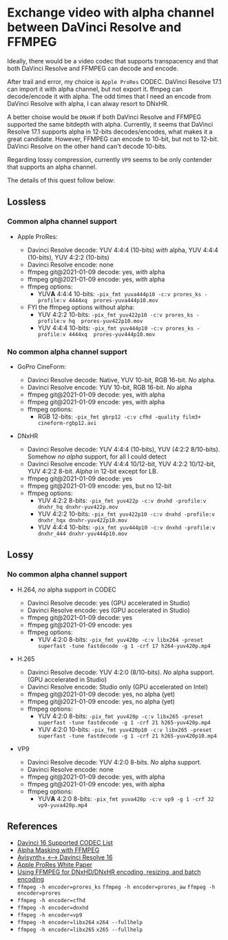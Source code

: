 # Exchange video with alpha channel between DaVinci Resolve and FFMPEG

Ideally, there would be a video codec that supports transpacency and that both DaVinci Resolve and FFMPEG can decode and encode.

After trail and error, my choice is `Apple ProRes` CODEC.  DaVinci Resolve 17.1 can import it with alpha channel, but not export it.  ffmpeg can decode/encode it with alpha.  The odd times that I need an encode from DaVinci Resolve with alpha, I can alway resort to DNxHR.

A better choise would be `DNxHR` if both DaVinci Resolve and FFMPEG supported the same bitdepth with alpha.  Currently, it seems that DaVinci Resolve 17.1 supports alpha in 12-bits decodes/encodes, what makes it a great candidate.  However, FFMPEG can encode to 10-bit, but not to 12-bit.  DaVinci Resolve on the other hand can't decode 10-bits.

Regarding lossy compression, currently `VP9` seems to be only contender that supports an alpha channel.

The details of this quest follow below:

## Lossless

### Common alpha channel support

* Apple ProRes:

    * Davinci Resolve decode: YUV 4:4:4 (10-bits) *with* alpha, YUV 4:4:4 (10-bits), YUV 4:2:2 (10-bits)
    * Davinci Resolve encode: none
    * ffmpeg git@2021-01-09 decode: yes, *with* alpha
    * ffmpeg git@2021-01-09 encode: yes, *with* alpha
    * ffmpeg options:
      * YUV**A** 4:4:4 10-bits: `-pix_fmt yuva444p10 -c:v prores_ks -profile:v 4444xq  prores-yuva444p10.mov`
    * FYI the ffmpeg options without alpha:
      * YUV 4:2:2 10-bits: `-pix_fmt yuv422p10 -c:v prores_ks -profile:v hq  prores-yuv422p10.mov`
      * YUV 4:4:4 10-bits: `-pix_fmt yuv444p10 -c:v prores_ks -profile:v 4444xq  prores-yuv444p10.mov`

### No common alpha channel support

* GoPro CineForm:

   * Davinci Resolve decode: Native, YUV 10-bit, RGB 16-bit. *No* alpha. 
   * Davinci Resolve encode: YUV 10-bit, RGB 16-bit. *No* alpha
   * ffmpeg git@2021-01-09 decode: yes, with alpha
   * ffmpeg git@2021-01-09 encode: yes, with alpha
   * ffmpeg options:
      * RGB 12-bits: `-pix_fmt gbrp12 -c:v cfhd -quality film3+ cineform-rgbp12.avi`

* DNxHR

   * Davinci Resolve decode: YUV 4:4:4 (10-bits), YUV (4:2:2 8/10-bits). Somehow *no alpha* support, for all I could detect
   * Davinci Resolve encode: YUV 4:4:4 10/12-bit, YUV 4:2:2 10/12-bit, YUV 4:2:2 8-bit.  *Alpha* in 12-bit except for LB.
   * ffmpeg git@2021-01-09 decode: yes
   * ffmpeg git@2021-01-09 encode: yes, but no 12-bit
   * ffmpeg options:
      * YUV 4:2:2 8-bits: `-pix_fmt yuv422p -c:v dnxhd -profile:v dnxhr_hq dnxhr-yuv422p.mov`
      * YUV 4:2:2 10-bits: `-pix_fmt yuv422p10 -c:v dnxhd -profile:v dnxhr_hqx dnxhr-yuv422p10.mov`
      * YUV 4:4:4 10-bits: `-pix_fmt yuv444p10 -c:v dnxhd -profile:v dnxhr_444 dnxhr-yuv444p10.mov`

## Lossy

### No common alpha channel support

* H.264, *no* alpha support in CODEC

   * Davinci Resolve decode: yes (GPU accelerated in Studio)
   * Davinci Resolve encode: yes (GPU accelerated in Studio)
   * ffmpeg git@2021-01-09 decode: yes
   * ffmpeg git@2021-01-09 encode: yes
   * ffmpeg options:
      * YUV 4:2:0 8-bits: `-pix_fmt yuv420p -c:v libx264 -preset superfast -tune fastdecode -g 1 -crf 17 h264-yuv420p.mp4`

* H.265

   * Davinci Resolve decode: YUV 4:2:0 (8/10-bits). *No* alpha support. (GPU accelerated in Studio)
   * Davinci Resolve encode: Studio only (GPU accelerated on Intel)
   * ffmpeg git@2021-01-09 decode: yes, no alpha (yet)
   * ffmpeg git@2021-01-09 encode: yes, no alpha (yet)
   * ffmpeg options:
      * YUV 4:2:0 8-bits: `-pix_fmt yuv420p -c:v libx265 -preset superfast -tune fastdecode -g 1 -crf 21 h265-yuv420p.mp4`
      * YUV 4:2:0 10-bits: `-pix_fmt yuv420p10 -c:v libx265 -preset superfast -tune fastdecode -g 1 -crf 21 h265-yuv420p10.mp4`

* VP9

   * Davinci Resolve decode: YUV 4:2:0 8-bits. *No* alpha support.
   * Davinci Resolve encode: none
   * ffmpeg git@2021-01-09 decode: yes, with alpha
   * ffmpeg git@2021-01-09 encode: yes, with alpha
   * ffmpeg options:
      * YUV**A** 4:2:0 8-bits: `-pix_fmt yuva420p -c:v vp9 -g 1 -crf 32 vp9-yuva420p.mp4`

## References

* [Davinci 16 Supported CODEC List](https://documents.blackmagicdesign.com/SupportNotes/DaVinci_Resolve_16_Supported_Codec_List.pdf)
* [Alpha Masking with FFMPEG](https://curiosalon.github.io/blog/ffmpeg-alpha-masking/)
* [Avisynth+ <--> Davinci Resolve 16](https://forum.doom9.org/showthread.php?t=176877)
* [Apple ProRes White Paper](https://www.apple.com/final-cut-pro/docs/Apple_ProRes_White_Paper.pdf)
* [Using FFMPEG for DNxHD/DNxHR encoding, resizing, and batch encoding](http://macilatthefront.blogspot.com/2018/12/tutorial-using-ffmpeg-for-dnxhddnxhr.html)
* `ffmpeg -h encoder=prores_ks` `ffmpeg -h encoder=prores_aw` `ffmpeg -h encoder=prores`
* `ffmpeg -h encoder=cfhd`
* `ffmpeg -h encoder=dnxhd`
* `ffmpeg -h encoder=vp9`
* `ffmpeg -h encoder=libx264` `x264 --fullhelp`
* `ffmpeg -h encoder=libx265` `x265 --fullhelp`
